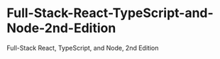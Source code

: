 # Full-Stack-React-TypeScript-and-Node-2nd-Edition
Full-Stack React, TypeScript, and Node, 2nd Edition
